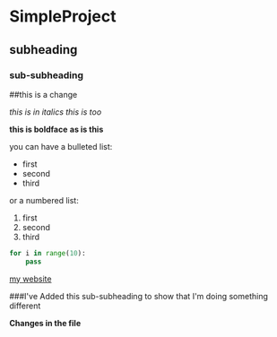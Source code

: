 # SimpleProject

## subheading

### sub-subheading

##this is a change

*this is in italics*
_this is too_

**this is boldface**
__as is this__

you can have a bulleted list:
- first
- second
- third

or a numbered list:
1. first
2. second
3. third

```python
for i in range(10):
    pass
```

[my website](https://artisticchicago.com)

###I've Added this sub-subheading to show that I'm doing something different

**Changes in the file**
